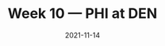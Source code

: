 ---
layout: game
title: Week 10 — PHI at DEN
season: 2021
game_id: 2021_10_PHI_DEN
week: 10
date: 2021-11-14
home_team: DEN
away_team: PHI
final_home: 13
final_away: 30
pbp_url: /assets/data/pbp/2021/2021_10_PHI_DEN.csv.gz
---